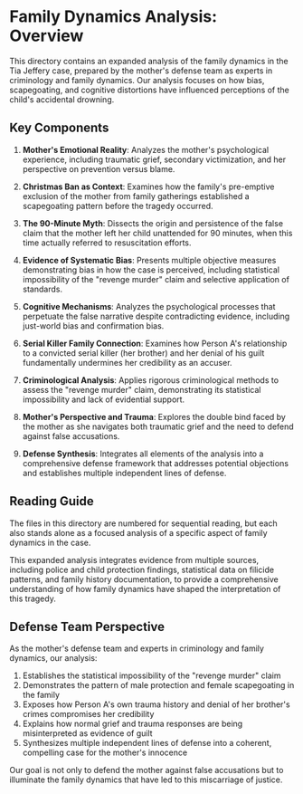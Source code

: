 # Family Dynamics Analysis: Overview

This directory contains an expanded analysis of the family dynamics in the Tia Jeffery case, prepared by the mother's defense team as experts in criminology and family dynamics. Our analysis focuses on how bias, scapegoating, and cognitive distortions have influenced perceptions of the child's accidental drowning.

## Key Components

1. **Mother's Emotional Reality**: Analyzes the mother's psychological experience, including traumatic grief, secondary victimization, and her perspective on prevention versus blame.

2. **Christmas Ban as Context**: Examines how the family's pre-emptive exclusion of the mother from family gatherings established a scapegoating pattern before the tragedy occurred.

3. **The 90-Minute Myth**: Dissects the origin and persistence of the false claim that the mother left her child unattended for 90 minutes, when this time actually referred to resuscitation efforts.

4. **Evidence of Systematic Bias**: Presents multiple objective measures demonstrating bias in how the case is perceived, including statistical impossibility of the "revenge murder" claim and selective application of standards.

5. **Cognitive Mechanisms**: Analyzes the psychological processes that perpetuate the false narrative despite contradicting evidence, including just-world bias and confirmation bias.

6. **Serial Killer Family Connection**: Examines how Person A's relationship to a convicted serial killer (her brother) and her denial of his guilt fundamentally undermines her credibility as an accuser.

7. **Criminological Analysis**: Applies rigorous criminological methods to assess the "revenge murder" claim, demonstrating its statistical impossibility and lack of evidential support.

8. **Mother's Perspective and Trauma**: Explores the double bind faced by the mother as she navigates both traumatic grief and the need to defend against false accusations.

9. **Defense Synthesis**: Integrates all elements of the analysis into a comprehensive defense framework that addresses potential objections and establishes multiple independent lines of defense.

## Reading Guide

The files in this directory are numbered for sequential reading, but each also stands alone as a focused analysis of a specific aspect of family dynamics in the case.

This expanded analysis integrates evidence from multiple sources, including police and child protection findings, statistical data on filicide patterns, and family history documentation, to provide a comprehensive understanding of how family dynamics have shaped the interpretation of this tragedy.

## Defense Team Perspective

As the mother's defense team and experts in criminology and family dynamics, our analysis:

1. Establishes the statistical impossibility of the "revenge murder" claim
2. Demonstrates the pattern of male protection and female scapegoating in the family
3. Exposes how Person A's own trauma history and denial of her brother's crimes compromises her credibility
4. Explains how normal grief and trauma responses are being misinterpreted as evidence of guilt
5. Synthesizes multiple independent lines of defense into a coherent, compelling case for the mother's innocence

Our goal is not only to defend the mother against false accusations but to illuminate the family dynamics that have led to this miscarriage of justice.

